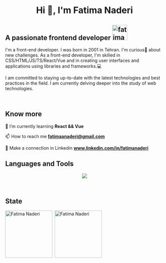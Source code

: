 <h1 align="center">Hi 👋, I'm Fatima Naderi</h1>

<h2 align="left">
  A passionate frontend developer
  <img src="https://camo.githubusercontent.com/76a9f7976e006595ac3361e2f0ca8ef03862c478fe7126239ea85e2d9ce63d3a/68747470733a2f2f69696c692e696f2f4a6c77726373312e676966" alt="fatima naderi" style="width:48px;height:'auto';">
</h2>
<p>
  I'm a front-end developer. I was born in 2001 in Tehran. I'm curious🤔 about new challenges. As a front-end developer, I'm skilled in CSS/HTML/JS/TS/React/Vue and in creating user interfaces and applications using libraries and frameworks.💻
<br/>
</p>
<p>
  I am committed to staying up-to-date with the latest technologies and best practices in the field. I am currently delving deeper into the study of web technologies.
</p>

<br/>
<h2 align="left">Know more</h2>

🌱 I’m currently learning **React && Vue**

📫 How to reach me **fatimaanaderi@gmail.com** 

🔌 Make a connection in Linkedin **www.linkedin.com/in/fatimanaderi**
<br/>

<h2 align="left">Languages and Tools</h2>
 
<p align="center">
  <a href="https://skillicons.dev">
    <img src="https://skillicons.dev/icons?i=git,html,css,js,react,tailwind,ts,vue,py,nuxtjs,sass,bootstrap,redux,pinia,materialui" />
  </a>
</p>
<br/>
<h2 align="left">State</h2>
<div style="display:flex;" >
<div width="200">
  <img align="left" src="https://github-readme-stats.vercel.app/api/top-langs?username=fatimanaderi&show_icons=true&locale=en&layout=compact&theme=radical" alt="Fatima Naderi"  height="150" />
</div>
<div width="200">
  &nbsp;<img align="center" src="https://github-readme-stats.vercel.app/api?username=fatimanaderi&show_icons=true&locale=en&theme=radical" alt="Fatima Naderi"  height="150"/>
</div>

</div>

